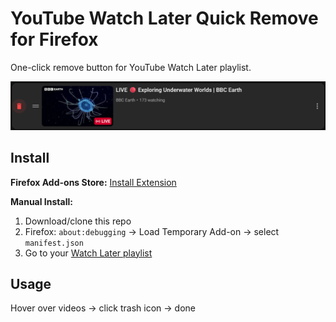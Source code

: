 # YouTube Watch Later Quick Remove for Firefox

One-click remove button for YouTube Watch Later playlist.

![Example](example.png)

## Install

**Firefox Add-ons Store:** [Install Extension](https://addons.mozilla.org/en-US/firefox/addon/yt-watchlater-quick-rmv/)

**Manual Install:**
1. Download/clone this repo
2. Firefox: `about:debugging` → Load Temporary Add-on → select `manifest.json`
3. Go to your [Watch Later playlist](https://www.youtube.com/playlist?list=WL)

## Usage

Hover over videos → click trash icon → done
